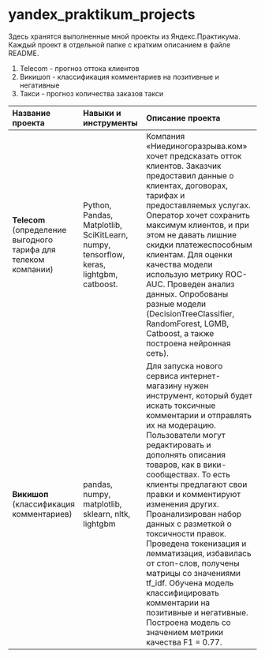 # yandex_praktikum_projects

Здесь хранятся выполненные мной проекты из Яндекс.Практикума.  
Каждый проект в отдельной папке с кратким описанием в файле README.  

1. Telecom - прогноз оттока клиентов 
2. Викишоп - классификация комментариев на позитивные и негативные
3. Такси - прогноз количества заказов такси


| Название проекта      |Навыки и инструменты     | Описание проекта | 
| :-------------------- | :------------------------|:-----------------|
|**Telecom** (определение выгодного тарифа для телеком компании)|Python, Pandas, Matplotlib, SciKitLearn, numpy, tensorflow, keras, lightgbm, catboost.|Компания «Ниединогоразрыва.ком» хочет предсказать отток клиентов. Заказчик предоставил данные о клиентах, договорах, тарифах и предоставляемых услугах. Оператор хочет сохранить максимум клиентов, и при этом не давать лишние скидки платежеспособным клиентам. Для оценки качества модели использую метрику ROC-AUC. Проведен анализ данных. Опробованы разные модели (DecisionTreeClassifier, RandomForest, LGMB, Catboost, а также построена нейронная сеть).|
|**Викишоп** (классификация комментариев)| pandas, numpy, matplotlib, sklearn, nltk, lightgbm | Для запуска нового сервиса интернет-магазину нужен инструмент, который будет искать токсичные комментарии и отправлять их на модерацию. Пользователи могут редактировать и дополнять описания товаров, как в вики-сообществах. То есть клиенты предлагают свои правки и комментируют изменения других. Проанализирован набор данных с разметкой о токсичности правок. Проведена токенизация и лемматизация, избавилась от стоп-слов, получены матрицы со значениями tf_idf. Обучена модель классифицировать комментарии на позитивные и негативные. Построена модель со значением метрики качества F1 = 0.77.|
